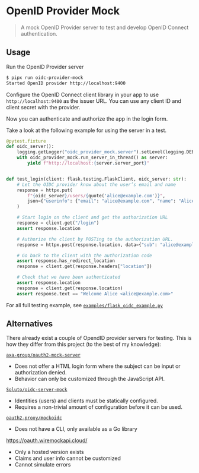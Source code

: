 # OpenID Provider Mock

> A mock OpenID Provider server to test and develop OpenID Connect
> authentication.

## Usage

Run the OpenID Provider server

```bash
$ pipx run oidc-provider-mock
Started OpenID provider http://localhost:9400
```

Configure the OpenID Connect client library in your app to use
`http://localhost:9400` as the issuer URL. You can use any client ID and client
secret with the provider.

Now you can authenticate and authorize the app in the login form.

Take a look at the following example for using the server in a test.

```python
@pytest.fixture
def oidc_server():
    logging.getLogger("oidc_provider_mock.server").setLevel(logging.DEBUG)
    with oidc_provider_mock.run_server_in_thread() as server:
        yield f"http://localhost:{server.server_port}"


def test_login(client: flask.testing.FlaskClient, oidc_server: str):
    # Let the OIDC provider know about the user’s email and name
    response = httpx.put(
        f"{oidc_server}/users/{quote('alice@example.com')}",
        json={"userinfo": {"email": "alice@example.com", "name": "Alice"}},
    )

    # Start login on the client and get the authorization URL
    response = client.get("/login")
    assert response.location

    # Authorize the client by POSTing to the authorization URL.
    response = httpx.post(response.location, data={"sub": "alice@example.com"})

    # Go back to the client with the authorization code
    assert response.has_redirect_location
    response = client.get(response.headers["location"])

    # Check that we have been authenticated
    assert response.location
    response = client.get(response.location)
    assert response.text == "Welcome Alice <alice@example.com>"
```

For all full testing example, see
[`examples/flask_oidc_example.py`](../examples/flask_oidc_example.py)


## Alternatives

There already exist a couple of OpendID provider servers for testing. This is
how they differ from this project (to the best of my knowledge):

[`axa-group/oauth2-mock-server`](https://github.com/axa-group/oauth2-mock-server)

* Does not offer a HTML login form where the subject can be input or
  authorization denied.
* Behavior can only be customized through the JavaScript API.

[`Soluto/oidc-server-mock`](https://github.com/Soluto/oidc-server-mock)

* Identities (users) and clients must be statically configured.
* Requires a non-trivial amount of configuration before it can be used.

[`oauth2-proxy/mockoidc`](https://github.com/oauth2-proxy/mockoidc`)

* Does not have a CLI, only available as a Go library

<https://oauth.wiremockapi.cloud/>

* Only a hosted version exists
* Claims and user info cannot be customized
* Cannot simulate errors
